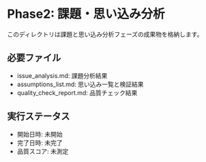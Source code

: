 # Phase2: 課題・思い込み分析

このディレクトリは課題と思い込み分析フェーズの成果物を格納します。

## 必要ファイル
- issue_analysis.md: 課題分析結果
- assumptions_list.md: 思い込み一覧と検証結果
- quality_check_report.md: 品質チェック結果

## 実行ステータス
- 開始日時: 未開始
- 完了日時: 未完了
- 品質スコア: 未測定